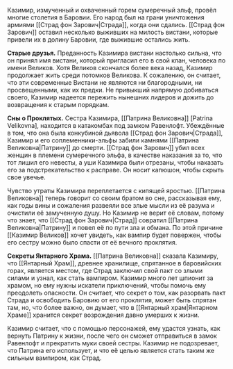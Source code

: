 Казимир, измученный и охваченный горем сумеречный эльф, провёл многие столетия в Баровии. Его народ был на грани уничтожения армиями [[Страд фон Зарович|Страда]], когда они сдались. [[Страд фон Зарович]] оставил несколько выживших на милость вистани, которые привели их в долину Баровии, где выжившие остались жить.

**Старые друзья.** Преданность Казимира вистани настолько сильна, что он принял имя вистани, который пригласил его в свой клан, человека по имени Великов. Хотя Великов скончался более века назад, Казимир продолжает жить среди потомков Великова. К сожалению, он считает, что эти современные Вистани не являются ни благородными, ни просвещенными, как их предки. Не привыкший напрямую добиваться своего, Казимир надеется пережить нынешних лидеров и дожить до возвращения к старым порядкам.

**Сны о Проклятых.** Сестра Казимира, [[Патрина Великовна]] [Patrina Velikovna], находится в катакомбах под замком Равенлофт. Убеждённые в том, что она была конкубиной дьявола [[Страд фон Зарович|Страда]], Казимир и его соплеменники-эльфы забили камнями [[Патрина Великовна|Патрину]] до смерти. [[Страд фон Зарович]] убил всех женщин в племени сумеречного эльфа, в качестве наказания за то, что тот лишил его невесты, а уши Казимира были отрезаны, чтобы наказать его за подстрекательство к расправе. Он носит капюшон, чтобы скрыть свое увечье.

Чувство утраты Казимира переплетается с кипящей яростью. [[Патрина Великовна]] теперь говорит со своим братом во сне, рассказывая ему, как годы вины и сожаления развеяли все злые мысли из её разума и очистили её замученную душу. Но Казимир не верит её словам, потому что знает, что [[Страд фон Зарович|Страд]] совратил [[Патрина Великовна|Патрину]] и повел её по пути зла и обмана. По этой причине [[Казимир Великов]] хочет увидеть, как вампир будет повержен, чтобы его сестру можно было спасти от её вечного проклятия.

**Секреты Янтарного Храма.** [[Патрина Великовна]] сказала Казимиру, что [[Янтарный Храм]], древнее хранилище, спрятанное в баровийских горах, является местом, где Страд заключил свой пакт со злыми силами и узнал, как стать вампиром. Казимир много лет шпионит за храмом, но ему нужны искатели приключений, чтобы помочь ему преодолеть опасности. Он считает, что секрет о том, как разорвать пакт Страда и освободить Баровию от его проклятия, может быть спрятан там, но, что более важно, он думает, что в [[Янтарный храм|Янтарном Храме]] хранится секрет возрождения давно умерших к жизни.

Казимир считает, что с помощью персонажей, ему удастся узнать, как вернуть Патрину к жизни, после чего он сможет отправиться в замок Равенлофт и прекратить муки своей сестры. Казимир не подозревает, что Патрина его использует, и что её целью является стать таким же сильным вампиром, как Страд.